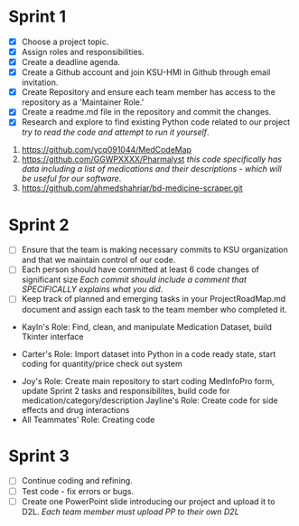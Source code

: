 # Sprint 1 
- [x] Choose a project topic.
- [x] Assign roles and responsibilities. 
- [x] Create a deadline agenda.
- [x] Create a Github account and join KSU-HMI in Github through email invitation.
- [x] Create Repository and ensure each team member has access to the repository as a 'Maintainer Role.'
- [x] Create a readme.md file in the repository and commit the changes. 
- [x] Research and explore to find existing Python code related to our project *try to read the code and attempt to run it yourself*. 
1. https://github.com/ycq091044/MedCodeMap
2. https://github.com/GGWPXXXX/Pharmalyst *this code specifically has data including a list of medications and their descriptions - which will be useful for our software*. 
3. https://github.com/ahmedshahriar/bd-medicine-scraper.git

# Sprint 2 
- [ ] Ensure that the team is making necessary commits to KSU organization and that we maintain control of our code.
- [ ] Each person should have committed at least 6 code changes of significant size *Each commit should include a comment that SPECIFICALLY explains what you did*.
- [ ] Keep track of planned and emerging tasks in your ProjectRoadMap.md document and assign each task to the team member who completed it. 
 - Kayln's Role: Find, clean, and manipulate Medication Dataset, build Tkinter interface
 * Carter's Role: Import dataset into Python in a code ready state, start coding for quantity/price check out system
 + Joy's Role: Create main repository to start coding MedInfoPro form, update Sprint 2 tasks and responsibilites, build code for medication/category/description
 Jayline's Role: Create code for side effects and drug interactions
 + All Teammates' Role: Creating code
# Sprint 3 
- [ ] Continue coding and refining. 
- [ ] Test code - fix errors or bugs. 
- [ ] Create one PowerPoint slide introducing our project and upload it to D2L. *Each team member must upload PP to their own D2L*
